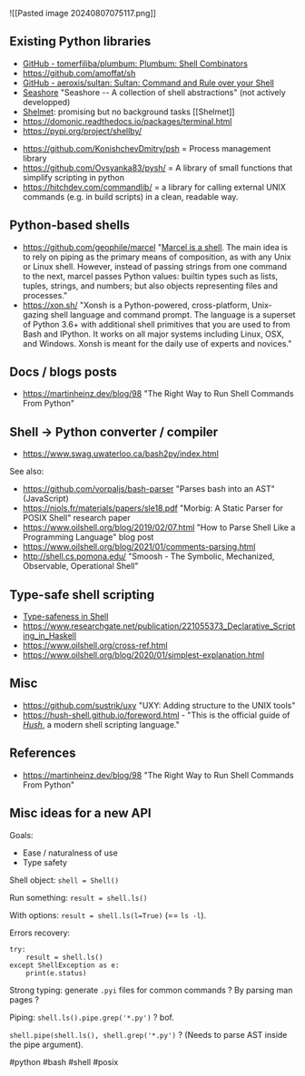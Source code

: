 
![[Pasted image 20240807075117.png]]

## Existing Python libraries

* [GitHub - tomerfiliba/plumbum: Plumbum: Shell Combinators](https://github.com/tomerfiliba/plumbum)
* https://github.com/amoffat/sh
* [GitHub - aeroxis/sultan: Sultan: Command and Rule over your Shell](https://github.com/aeroxis/sultan)
* [Seashore](https://github.com/elcaminoreal/seashore/) "Seashore -- A collection of shell abstractions" (not actively developped)
* [Shelmet](https://github.com/dgilland/shelmet): promising but no background tasks [[Shelmet]]
* https://domonic.readthedocs.io/packages/terminal.html
* https://pypi.org/project/shellby/
- https://github.com/KonishchevDmitry/psh = Process management library
- https://github.com/Ovsyanka83/pysh/ = A library of small functions that simplify scripting in python
- https://hitchdev.com/commandlib/ = a library for calling external UNIX commands (e.g. in build scripts) in a clean, readable way.

## Python-based shells

- https://github.com/geophile/marcel "[Marcel is a shell](https://www.youtube.com/watch?v=VF9-sEbqDvU). The main idea is to rely on piping as the primary means of composition, as with any Unix or Linux shell. However, instead of passing strings from one command to the next, marcel passes Python values: builtin types such as lists, tuples, strings, and numbers; but also objects representing files and processes."
- https://xon.sh/ "Xonsh is a Python-powered, cross-platform, Unix-gazing shell language and command prompt. The language is a superset of Python 3.6+ with additional shell primitives that you are used to from Bash and IPython. It works on all major systems including Linux, OSX, and Windows. Xonsh is meant for the daily use of experts and novices."

## Docs / blogs posts

- https://martinheinz.dev/blog/98 "The Right Way to Run Shell Commands From Python"

## Shell -> Python converter / compiler

- https://www.swag.uwaterloo.ca/bash2py/index.html

See also:

- https://github.com/vorpaljs/bash-parser "Parses bash into an AST" (JavaScript)
- https://niols.fr/materials/papers/sle18.pdf "Morbig: A Static Parser for POSIX Shell" research paper
- https://www.oilshell.org/blog/2019/02/07.html "How to Parse Shell Like a Programming Language" blog post
- https://www.oilshell.org/blog/2021/01/comments-parsing.html
- http://shell.cs.pomona.edu/ "Smoosh - The Symbolic, Mechanized, Observable, Operational Shell"

## Type-safe shell scripting

- [Type-safeness in Shell](https://www.lesswrong.com/posts/Fr7FpCNhnTP2i5iaG/)
- https://www.researchgate.net/publication/221055373_Declarative_Scripting_in_Haskell
- https://www.oilshell.org/cross-ref.html
- https://www.oilshell.org/blog/2020/01/simplest-explanation.html

## Misc

- https://github.com/sustrik/uxy "UXY: Adding structure to the UNIX tools"
- https://hush-shell.github.io/foreword.html - "This is the official guide of [_Hush_](https://github.com/hush-shell/hush), a modern shell scripting language."

## References

- <https://martinheinz.dev/blog/98> "The Right Way to Run Shell Commands From Python"

## Misc ideas for a new API

Goals:

- Ease / naturalness of use
- Type safety

Shell object: `shell = Shell()`

Run something: `result = shell.ls()`

With options: `result = shell.ls(l=True)` (== `ls -l`).

Errors recovery:

```
try:
	result = shell.ls()
except ShellException as e:
	print(e.status)
```

Strong typing: generate `.pyi` files for common commands ? By parsing man pages ?

Piping: `shell.ls().pipe.grep('*.py')` ? bof.

`shell.pipe(shell.ls(), shell.grep('*.py')` ? (Needs to parse AST inside the pipe argument).

<!-- Keywords -->
#python #bash #shell #posix
<!-- /Keywords -->

